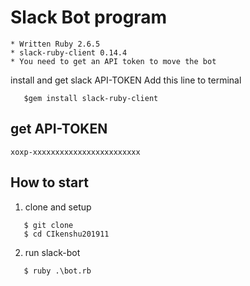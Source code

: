 # Slack Bot program

```
* Written Ruby 2.6.5
* slack-ruby-client 0.14.4
* You need to get an API token to move the bot
```

install and get slack API-TOKEN
  Add this line to terminal

```
   $gem install slack-ruby-client
```

## get API-TOKEN
```
xoxp-xxxxxxxxxxxxxxxxxxxxxxxx
```
## How to start

1. clone and setup

```
   $ git clone 
   $ cd CIkenshu201911
```

2. run slack-bot

```
   $ ruby .\bot.rb
```
